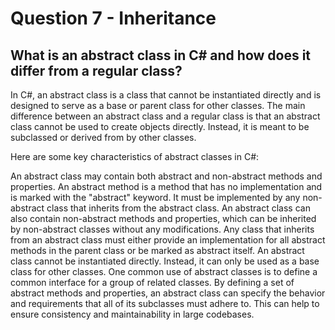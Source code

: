 # Question 7 - Inheritance

## What is an abstract class in C# and how does it differ from a regular class?

In C#, an abstract class is a class that cannot be instantiated directly and is designed to serve as a base or parent class for other classes. The main difference between an abstract class and a regular class is that an abstract class cannot be used to create objects directly. Instead, it is meant to be subclassed or derived from by other classes.

Here are some key characteristics of abstract classes in C#:

An abstract class may contain both abstract and non-abstract methods and properties.
An abstract method is a method that has no implementation and is marked with the "abstract" keyword. It must be implemented by any non-abstract class that inherits from the abstract class.
An abstract class can also contain non-abstract methods and properties, which can be inherited by non-abstract classes without any modifications.
Any class that inherits from an abstract class must either provide an implementation for all abstract methods in the parent class or be marked as abstract itself.
An abstract class cannot be instantiated directly. Instead, it can only be used as a base class for other classes.
One common use of abstract classes is to define a common interface for a group of related classes. By defining a set of abstract methods and properties, an abstract class can specify the behavior and requirements that all of its subclasses must adhere to. This can help to ensure consistency and maintainability in large codebases.
